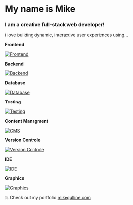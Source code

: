 # My name is Mike

### I am a creative full-stack web developer!

I love building dynamic, interactive user experiences using…

<!-- - HTML5
- CSS/TailwindCSS
- TypeScript
- React
- NextJS -->

**Frontend**

[![Frontend](https://skillicons.dev/icons?i=html,css,tailwind,js,ts,react,redux&perline=7)](https://www.gulline.com/resume)

**Backend**

[![Backend](https://skillicons.dev/icons?i=nextjs,nodejs,php&perline=3)](https://www.gulline.com/resume)

**Database**

[![Database](https://skillicons.dev/icons?i=mongodb,mysql,prisma,graphql&perline=4)](https://www.gulline.com/resume)

**Testing**

[![Testing](https://skillicons.dev/icons?i=jest,vitest&perline=2)](https://www.gulline.com/resume)

**Content Managment**

[![CMS](https://skillicons.dev/icons?i=wordpress,prisma&perline=2)](https://www.gulline.com/resume)

**Version Controle**

[![Version Controle](https://skillicons.dev/icons?i=github&perline=1)](https://www.gulline.com/resume)

**IDE**

[![IDE](https://skillicons.dev/icons?i=vscode&perline=1)](https://www.gulline.com/resume)

**Graphics**

[![Graphics](https://skillicons.dev/icons?i=ps,ai,figma&perline=3)](https://www.gulline.com/resume)

💥 Check out my portfolio [mikegulline.com](https://www.gulline.com/)

<!--
**mikegulline/mikegulline** is a ✨ _special_ ✨ repository because its `README.md` (this file) appears on your GitHub profile.

Here are some ideas to get you started:

- 🔭 I’m currently working on ...
- 🌱 I’m currently learning ...
- 👯 I’m looking to collaborate on ...
- 🤔 I’m looking for help with ...
- 💬 Ask me about ...
- 📫 How to reach me: ...
- 😄 Pronouns: ...
- ⚡ Fun fact: ...
-->
